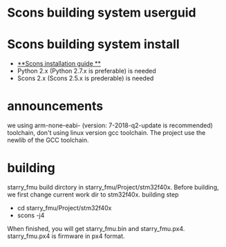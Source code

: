 Scons building system userguid
============================

# Scons building system install
- [**Scons installation guide **](https://www.rt-thread.org/download/manual/rtthread_manual.zh.pdf)
- Python 2.x (Python 2.7.x is preferable) is needed
- Scons 2.x (Scons 2.5.x is prederable) is needed

# announcements
we using arm-none-eabi- (version: 7-2018-q2-update is recommended) toolchain, don't using linux version gcc toolchain. The project use the newlib of the GCC toolchain.

# building
starry_fmu build dirctory in starry_fmu/Project/stm32f40x. Before building, we first change current work dir to stm32f40x.
building step
- cd starry_fmu/Project/stm32f40x
- scons -j4

When finished, you will get starry_fmu.bin and starry_fmu.px4. starry_fmu.px4 is firmware in px4 format.


